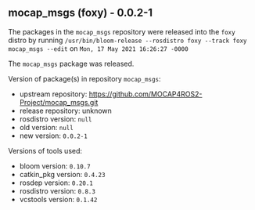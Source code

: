 ## mocap_msgs (foxy) - 0.0.2-1

The packages in the `mocap_msgs` repository were released into the `foxy` distro by running `/usr/bin/bloom-release --rosdistro foxy --track foxy mocap_msgs --edit` on `Mon, 17 May 2021 16:26:27 -0000`

The `mocap_msgs` package was released.

Version of package(s) in repository `mocap_msgs`:

- upstream repository: https://github.com/MOCAP4ROS2-Project/mocap_msgs.git
- release repository: unknown
- rosdistro version: `null`
- old version: `null`
- new version: `0.0.2-1`

Versions of tools used:

- bloom version: `0.10.7`
- catkin_pkg version: `0.4.23`
- rosdep version: `0.20.1`
- rosdistro version: `0.8.3`
- vcstools version: `0.1.42`


